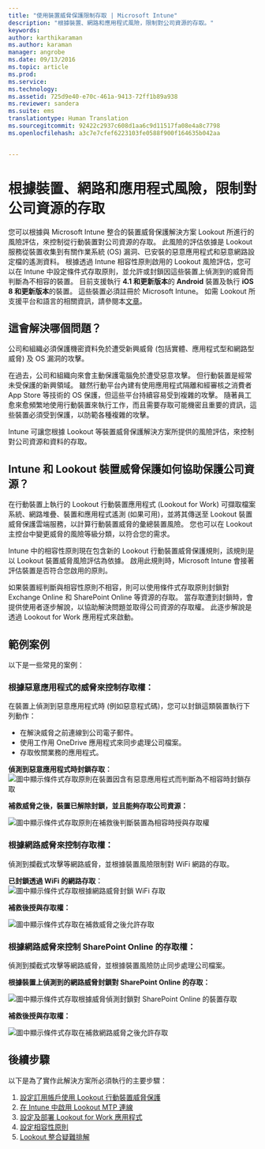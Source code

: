 ```yaml
---
title: "使用裝置威脅保護限制存取 | Microsoft Intune"
description: "根據裝置、網路和應用程式風險，限制對公司資源的存取。"
keywords: 
author: karthikaraman
ms.author: karaman
manager: angrobe
ms.date: 09/13/2016
ms.topic: article
ms.prod: 
ms.service: 
ms.technology: 
ms.assetid: 725d9e40-e70c-461a-9413-72ff1b89a938
ms.reviewer: sandera
ms.suite: ems
translationtype: Human Translation
ms.sourcegitcommit: 92422c2937c608d1aa6c9d11517fa08e4a8c7798
ms.openlocfilehash: a3c7e7cfef6223103fe0588f900f164635b042aa


---
```


# 根據裝置、網路和應用程式風險，限制對公司資源的存取
您可以根據與 Microsoft Intune 整合的裝置威脅保護解決方案 Lookout 所進行的風險評估，來控制從行動裝置對公司資源的存取。 此風險的評估依據是 Lookout 服務從裝置收集到有關作業系統 (OS) 漏洞、已安裝的惡意應用程式和惡意網路設定檔的遙測資料。 根據透過 Intune 相容性原則啟用的 Lookout 風險評估，您可以在 Intune 中設定條件式存取原則，並允許或封鎖因這些裝置上偵測到的威脅而判斷為不相容的裝置。  目前支援執行 **4.1 和更新版本**的 **Android** 裝置及執行 **iOS 8 和更新版本**的裝置。 這些裝置必須註冊於 Microsoft Intune。  如需 Lookout 所支援平台和語言的相關資訊，請參閱本[文章](https://personal.support.lookout.com/hc/en-us/articles/114094140253)。
## 這會解決哪個問題？
公司和組織必須保護機密資料免於遭受新興威脅 (包括實體、應用程式型和網路型威脅) 及 OS 漏洞的攻擊。

在過去，公司和組織向來會主動保護電腦免於遭受惡意攻擊。 但行動裝置是經常未受保護的新興領域。 雖然行動平台內建有使用應用程式隔離和經審核之消費者 App Store 等技術的 OS 保護，但這些平台持續容易受到複雜的攻擊。 隨著員工愈來愈頻繁地使用行動裝置來執行工作，而且需要存取可能機密且重要的資訊，這些裝置必須受到保護，以防範各種複雜的攻擊。

Intune 可讓您根據 Lookout 等裝置威脅保護解決方案所提供的風險評估，來控制對公司資源和資料的存取。

## Intune 和 Lookout 裝置威脅保護如何協助保護公司資源？
在行動裝置上執行的 Lookout 行動裝置應用程式 (Lookout for Work) 可擷取檔案系統、網路堆疊、裝置和應用程式遙測 (如果可用)，並將其傳送至 Lookout 裝置威脅保護雲端服務，以計算行動裝置威脅的彙總裝置風險。 您也可以在 Lookout 主控台中變更威脅的風險等級分類，以符合您的需求。  

Intune 中的相容性原則現在包含新的 Lookout 行動裝置威脅保護規則，該規則是以 Lookout 裝置威脅風險評估為依據。 啟用此規則時，Microsoft Intune 會接著評估裝置是否符合您啟用的原則。

如果裝置經判斷與相容性原則不相容，則可以使用條件式存取原則封鎖對 Exchange Online 和 SharePoint Online 等資源的存取。 當存取遭到封鎖時，會提供使用者逐步解說，以協助解決問題並取得公司資源的存取權。 此逐步解說是透過 Lookout for Work 應用程式來啟動。

## 範例案例
以下是一些常見的案例：
### 根據惡意應用程式的威脅來控制存取權：
在裝置上偵測到惡意應用程式時 (例如惡意程式碼)，您可以封鎖這類裝置執行下列動作：
* 在解決威脅之前連線到公司電子郵件。
* 使用工作用 OneDrive 應用程式來同步處理公司檔案。
* 存取攸關業務的應用程式。

**偵測到惡意應用程式時封鎖存取︰**
![圖中顯示條件式存取原則在裝置因含有惡意應用程式而判斷為不相容時封鎖存取](../media/mtp/malicious-apps-blocked.png)

**補救威脅之後，裝置已解除封鎖，並且能夠存取公司資源：**

![圖中顯示條件式存取原則在補救後判斷裝置為相容時授與存取權](../media/mtp/malicious-apps-unblocked.png)
### 根據網路威脅來控制存取權：
偵測到攔截式攻擊等網路威脅，並根據裝置風險限制對 WiFi 網路的存取。

**已封鎖透過 WiFi 的網路存取︰**
![圖中顯示條件式存取根據網路威脅封鎖 WiFi 存取](../media/mtp/network-wifi-blocked.png)

**補救後授與存取權：**

![圖中顯示條件式存取在補救威脅之後允許存取](../media/mtp/network-wifi-unblocked.png)
### 根據網路威脅來控制 SharePoint Online 的存取權：

偵測到攔截式攻擊等網路威脅，並根據裝置風險防止同步處理公司檔案。

**根據裝置上偵測到的網路威脅封鎖對 SharePoint Online 的存取：**

![圖中顯示條件式存取根據威脅偵測封鎖對 SharePoint Online 的裝置存取](../media/mtp/network-spo-blocked.png)


**補救後授與存取權：**

![圖中顯示條件式存取在補救網路威脅之後允許存取](../media/mtp/network-spo-unblocked.png)

## 後續步驟
以下是為了實作此解決方案所必須執行的主要步驟：
1.  [設定訂用帳戶使用 Lookout 行動裝置威脅保護](set-up-your-subscription-with-lookout-mtp.md)
2.  [在 Intune 中啟用 Lookout MTP 連線](enable-lookout-mtp-connection-in-intune.md)
3.  [設定及部署 Lookout for Work 應用程式](configure-and-deploy-lookout-for-work-apps.md)
4.  [設定相容性原則](enable-device-threat-protection-rule-in-compliance-policy.md)
5.  [Lookout 整合疑難排解](http://docs.microsoft.com/en-us/intune/troubleshoot/troubleshooting-lookout-integration)



<!--HONumber=Oct16_HO2-->


